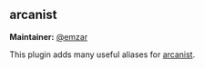 ## arcanist

**Maintainer:** [@emzar](https://github.com/emzar)

This plugin adds many useful aliases for [arcanist](https://github.com/phacility/arcanist).
